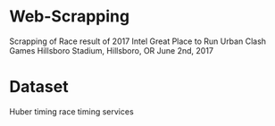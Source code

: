 # Web-Scrapping
Scrapping of Race result of 2017 Intel Great Place to Run Urban Clash Games  Hillsboro Stadium, Hillsboro, OR  June 2nd, 2017
# Dataset
Huber timing race timing services
